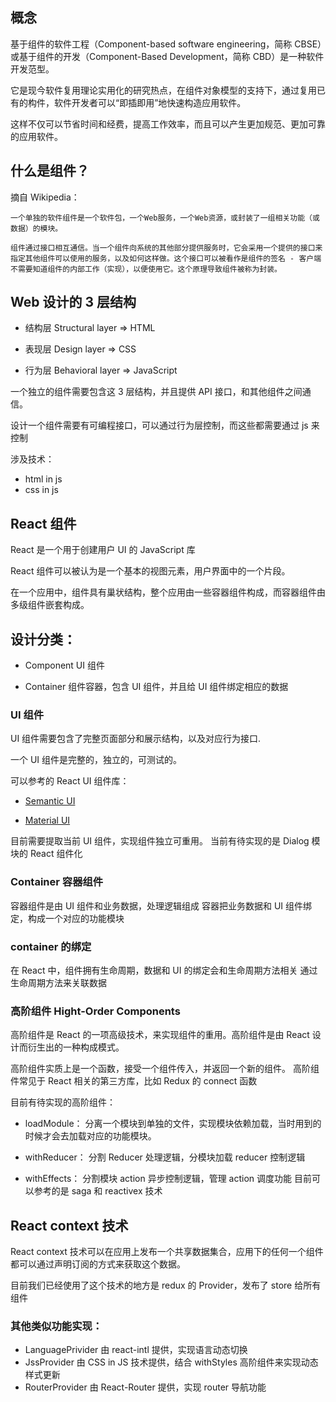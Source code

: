 ## 概念

基于组件的软件工程（Component-based software engineering，简称 CBSE）或基于组件的开发（Component-Based Development，简称 CBD）是一种软件开发范型。

它是现今软件复用理论实用化的研究热点，在组件对象模型的支持下，通过复用已有的构件，软件开发者可以“即插即用”地快速构造应用软件。

这样不仅可以节省时间和经费，提高工作效率，而且可以产生更加规范、更加可靠的应用软件。

## 什么是组件？

摘自 Wikipedia：

    一个单独的软件组件是一个软件包，一个Web服务，一个Web资源，或封装了一组相关功能（或数据）的模块。

    组件通过接口相互通信。当一个组件向系统的其他部分提供服务时，它会采用一个提供的接口来指定其他组件可以使用的服务，以及如何这样做。这个接口可以被看作是组件的签名 - 客户端不需要知道组件的内部工作（实现），以便使用它。这个原理导致组件被称为封装。

## Web 设计的 3 层结构

- 结构层 Structural layer => HTML

- 表现层 Design layer => CSS

- 行为层 Behavioral layer => JavaScript

一个独立的组件需要包含这 3 层结构，并且提供 API 接口，和其他组件之间通信。

设计一个组件需要有可编程接口，可以通过行为层控制，而这些都需要通过 js 来控制

涉及技术：

- html in js
- css in js

## React 组件

React 是一个用于创建用户 UI 的 JavaScript 库

React 组件可以被认为是一个基本的视图元素，用户界面中的一个片段。

在一个应用中，组件具有巢状结构，整个应用由一些容器组件构成，而容器组件由多级组件嵌套构成。

## 设计分类：

- Component UI 组件

- Container 组件容器，包含 UI 组件，并且给 UI 组件绑定相应的数据

### UI 组件

UI 组件需要包含了完整页面部分和展示结构，以及对应行为接口.

一个 UI 组件是完整的，独立的，可测试的。

可以参考的 React UI 组件库：

- [Semantic UI](https://react.semantic-ui.com/introduction)

- [Material UI](https://material-ui-next.com/getting-started/installation/)

目前需要提取当前 UI 组件，实现组件独立可重用。
当前有待实现的是 Dialog 模块的 React 组件化

### Container 容器组件

容器组件是由 UI 组件和业务数据，处理逻辑组成
容器把业务数据和 UI 组件绑定，构成一个对应的功能模块

### container 的绑定

在 React 中，组件拥有生命周期，数据和 UI 的绑定会和生命周期方法相关
通过生命周期方法来关联数据

### 高阶组件 Hight-Order Components

高阶组件是 React 的一项高级技术，来实现组件的重用。高阶组件是由 React 设计而衍生出的一种构成模式。

高阶组件实质上是一个函数，接受一个组件传入，并返回一个新的组件。
高阶组件常见于 React 相关的第三方库，比如 Redux 的 connect 函数

目前有待实现的高阶组件：

- loadModule：
  分离一个模块到单独的文件，实现模块依赖加载，当时用到的时候才会去加载对应的功能模块。

- withReducer：
  分割 Reducer 处理逻辑，分模块加载 reducer 控制逻辑

- withEffects：
  分割模块 action 异步控制逻辑，管理 action 调度功能
  目前可以参考的是 saga 和 reactivex 技术

## React context 技术

React context 技术可以在应用上发布一个共享数据集合，应用下的任何一个组件都可以通过声明订阅的方式来获取这个数据。

目前我们已经使用了这个技术的地方是 redux 的 Provider，发布了 store 给所有组件

### 其他类似功能实现：

- LanguagePrivider 由 react-intl 提供，实现语言动态切换
- JssProvider 由 CSS in JS 技术提供，结合 withStyles 高阶组件来实现动态样式更新
- RouterProvider 由 React-Router 提供，实现 router 导航功能

